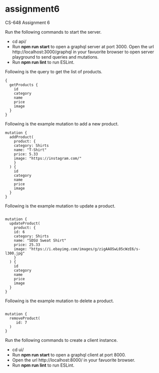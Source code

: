 # assignment6
CS-648 Assignment 6

Run the following commands to start the server.
* cd api/
* Run **npm run start** to open a graphql server at port 3000. Open the url http://localhost:3000/graphql in your favuorite browser to open server playground to send queries and mutations.
* Run **npm run lint** to run ESLint.

Following is the query to get the list of products.

```
{
  getProducts {
    id
    category
    name
    price
    image
  }
}
```

Following is the example mutation to add a new product.

```
mutation {
  addProduct(
    product: {
    category: Shirts
    name: "T-Shirt"
    price: 5.33
    image: "https://instagram.com/"
    }
  ) {
    id
    category
    name
    price
    image
  }
}

```

Following is the example mutation to update a product.

```

mutation {
  updateProduct(
    product: {
    id: 6
    category: Shirts
    name: "SDSU Sweat Shirt"
    price: 25.33
    image: "https://i.ebayimg.com/images/g/zigAAOSwL05cWzE6/s-l300.jpg"
    }
  ) {
    id
    category
    name
    price
    image
  }
}

```

Following is the example mutation to delete a product.

```

mutation {
  removeProduct(
     id: 7
  )
}

```

Run the following commands to create a client instance.

* cd ui/
* Run **npm run start** to open a graphql client at port 8000.
* Open the url http://localhost:8000/ in your favuorite browser.
* Run **npm run lint** to run ESLint.